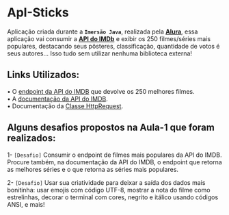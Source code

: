 # ApI-Sticks
Aplicação criada durante a **`Imersão Java`**, realizada pela **[Alura](https://www.alura.com.br/)**, essa aplicação vai consumir a **[API do IMDb](https://imdb-api.com/)** e exibir os 250 filmes/séries mais populares, destacando seus pôsteres, classificação, quantidade de votos é seus autores... Isso tudo sem utilizar nenhuma biblioteca externa!

## Links Utilizados:
• O [endpoint da API do IMDB](https://imdb-api.com/api#Top250Movies-header) que devolve os 250 melhores filmes. <br>
• A [documentação da API do IMDB](https://imdb-api.com/api). <br>
• Documentação da [Classe HttpRequest](https://docs.oracle.com/en/java/javase/17/docs/api/java.net.http/java/net/http/HttpRequest.html).

## Alguns desafios propostos na **Aula-1** que foram realizados:
1- `[Desafio]` Consumir o endpoint de filmes mais populares da API do IMDB. 
Procure também, na documentação da API do IMDB, o endpoint que
 retorna as melhores séries e o que retorna as séries mais populares.

2- `[Desafio]` Usar sua criatividade para deixar a saída dos dados mais bonitinha:
 usar emojis com código UTF-8, mostrar a nota do filme como
 estrelinhas, decorar o terminal com cores, negrito e itálico usando
 códigos ANSI, e mais!

